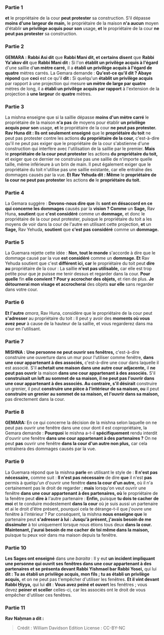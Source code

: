
### Partie 1
<b>et</b> le propriétaire de la cour <b>peut protester</b> sa construction. S'il dépasse <b>moins d'une largeur de main,</b> le propriétaire de la maison <b>n'a aucun</b> moyen d'établir <b>un privilège acquis pour son</b> usage, <b>et</b> le propriétaire de la cour <b>ne peut pas protester</b> sa construction.

### Partie 2
<strong>GEMARA :</strong> <b>Rabbi Asi dit</b> que <b>Rabbi Mani dit, et certains disent</b> que <b>Rabbi Ya'akov dit</b> que <b>Rabbi Mani dit :</b> Si l'on <b>établit un privilège acquis à l'égard</b> d'une saillie d'<b>un mètre carré,</b> il a <b>établi un privilège acquis à l'égard de quatre</b> mètres carrés. La Gemara demande : <b>Qu'est-ce qu'il dit ? Abaye répond</b> que <b>ceci</b> est ce qu'il <b>dit :</b> Si quelqu'un <b>établit un privilège acquis</b> par rapport à une projection qui mesure <b>un mètre de large par quatre</b> mètres de long,</b> il a <b>établi un privilège acquis par rapport</b> à l'extension de la projection à <b>une largeur</b> de <b>quatre</b> mètres.

### Partie 3
La mishna enseigne que si la saillie dépasse <b>moins d'un mètre carré</b> le propriétaire de la maison <b>n'a pas</b> de moyens pour établir <b>un privilège acquis pour son</b> usage, <b>et</b> le propriétaire de la cour <b>ne peut pas protester. Rav Huna dit : Ils ont seulement enseigné</b> que le <b>propriétaire du toit</b> ne peut pas protester contre les actions <b>du</b> <b>propriétaire de la cour,</b> c'est-à-dire qu'il ne peut pas exiger que le propriétaire de la cour s'abstienne d'une construction qui interfère avec l'utilisation de la saillie par le premier. <b>Mais</b> le <b>propriétaire de la cour peut protester</b> les actions <b>du</b> <b>propriétaire du toit,</b> et exiger que ce dernier ne construise pas une saillie de n'importe quelle taille, même inférieure à un brin de main. Il peut également exiger que le propriétaire du toit n'utilise pas une saillie existante, car elle entraîne des dommages causés par la vue. <b>Et Rav Yehuda dit : Même</b> le <b>propriétaire de la cour ne peut pas protester</b> les actions <b>de</b> le <b>propriétaire du toit.</b>

### Partie 4
La Gemara suggère : <b>Devons-nous dire que</b> ils <b>sont en désaccord en ce qui concerne les dommages</b> causés par la <b>vision ? Comme</b> un <b>Sage,</b> Rav Huna, <b>soutient</b> que <b>c'est considéré</b> comme un <b>dommage,</b> et donc le propriétaire de la cour peut protester, puisque le propriétaire du toit a les moyens de voir dans la cour de l'autre en utilisant cette projection, <b>et</b> un <b>Sage,</b> Rav Yehuda, <b>soutient</b> que <b>c'est pas considéré</b> comme un <b>dommage. </b>

### Partie 5
La Guemara rejette cette idée : <b>Non, tout le monde</b> s'accorde à dire que le dommage causé par la vue <b>est considéré</b> comme un <b>dommage. Et</b> Rav Yehuda soutient que c'est <b>différent ici, car</b> le propriétaire du toit peut <b>dire au</b> propriétaire de la cour : La saillie <b>n'est pas utilisable,</b> car elle est trop petite pour que je puisse me tenir dessus et regarder dans la cour. <b>Pour quelle</b> fin <b>elle convient ? Pour y accrocher des objets,</b> et rien de plus. <b>Je détournerai mon visage</b> <b>et accrocherai</b> des objets <b>sur elle</b> sans regarder dans votre cour.

### Partie 6
<b>Et l'autre</b> <i>amora</i>, Rav Huna, considère que le propriétaire de la cour peut <b>s'adresser</b> au propriétaire du toit : Il peut y avoir des <b>moments où vous avez peur</b> à cause de la hauteur de la saillie, et vous regarderez dans ma cour en l'utilisant.

### Partie 7
<strong>MISHNA :</strong> <b>Une personne ne peut ouvrir ses fenêtres,</b> c'est-à-dire construire une ouverture dans un mur pour l'utiliser comme fenêtre, <b>dans une cour appartenant à des associés,</b> c'est-à-dire une cour dans laquelle il est associé. S'il <b>achetait une maison dans une autre </b> <b>cour adjacente,</b> il <b>ne peut pas ouvrir</b> la maison <b>dans une cour appartenant à des associés.</b> S'il <b>construisait un loft au sommet de sa maison, il ne peut pas l'ouvrir dans une cour appartenant à des associés. Au contraire, s'il désirait</b> construire un grenier, il peut <b>construire une pièce à l'intérieur de sa maison, ou</b> il peut <b>construire un grenier au sommet de sa maison, et l'ouvrir dans sa maison,</b> pas directement dans la cour.

### Partie 8
<strong>GEMARA:</strong> En ce qui concerne la décision de la mishna selon laquelle on ne peut pas ouvrir une fenêtre dans une cour dont il est copropriétaire, la Gemara demande : <b>Pourquoi</b> le mishna a-t-il <b>spécifiquement</b> rendu interdit d'ouvrir une fenêtre <b>dans une cour appartenant à des partenaires ?</b> On ne peut <b>pas</b> ouvrir une fenêtre <b>dans la cour d'un autre non plus,</b> car cela entraînera des dommages causés par la vue.

### Partie 9
La Guemara répond que la mishna <b>parle</b> en utilisant le style de : <b>Il n'est pas nécessaire,</b> comme suit : <b>Il n'est pas nécessaire</b> de dire <b>que</b> il n'est <b>pas</b> permis à quelqu'un d'ouvrir une fenêtre <b>dans la cour d'un autre,</b> où il n'a certainement pas le droit de regarder ; <b>mais</b> lorsqu'on veut ouvrir une fenêtre <b>dans une cour appartenant à des partenaires, où</b> le propriétaire de la fenêtre peut <b>dire à</b> l'autre partenaire : <b>Enfin,</b> puisque <b>tu dois te cacher</b> <b>de moi</b> et te conduire modestement <b>dans la cour</b> où je suis aussi un partenaire et ai le droit d'être présent, pourquoi cela te dérange-t-il que j'ouvre une fenêtre à l'intérieur ? Par conséquent, la mishna <b>nous enseigne que</b> le partenaire peut <b>s'adresser à lui : Jusqu'à présent, j'avais besoin de me dissimuler</b> à toi</b> uniquement lorsque nous étions tous deux <b>dans la cour. Maintenant, j'aurai besoin de me cacher</b> <b>de toi même dans la maison,</b> puisque tu peux voir dans ma maison depuis ta fenêtre.

### Partie 10
<b>Les Sages ont enseigné</b> dans une <i>baraita</i> : Il y eut <b>un incident impliquant une personne qui ouvrit ses fenêtres dans une cour appartenant à des partenaires et se présenta devant Rabbi Yishmael bar Rabbi Yosei,</b> qui lui <b>dit : Tu as établi un privilège acquis, mon fils ; tu as établi un privilège acquis,</b> et on ne peut pas t'empêcher d'utiliser les fenêtres. <b>Et il vint devant Rabbi Ḥiyya,</b> qui lui <b>dit</b> : <b>Vous avez peiné et ouvert</b> les fenêtres ; vous devez <b>peiner et sceller</b> celles-ci, car les associés ont le droit de vous empêcher d'utiliser ces fenêtres.

### Partie 11
<b>Rav Naḥman a dit :</b>

>Crédit : William Davidson Edition
>License : CC-BY-NC